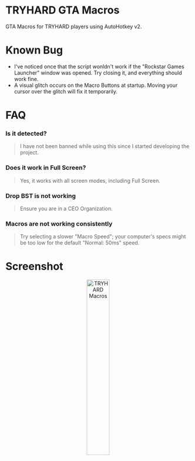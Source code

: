 # TRYHARD GTA Macros

GTA Macros for TRYHARD players using AutoHotkey v2.

# Known Bug

- I've noticed once that the script wonldn't work if the "Rockstar Games Launcher" window was opened. Try closing it, and everything should work fine.
- A visual glitch occurs on the Macro Buttons at startup. Moving your cursor over the glitch will fix it temporarily.

# FAQ

### Is it detected?

> I have not been banned while using this since I started developing the project.

### Does it work in Full Screen?

> Yes, it works with all screen modes, including Full Screen.

### Drop BST is not working

> Ensure you are in a CEO Organization.

### Macros are not working consistently

> Try selecting a slower "Macro Speed"; your computer's specs might be too low for the default "Normal: 50ms" speed.

# Screenshot

<div align="center">
  <img src="https://github.com/user-attachments/assets/619cb153-4fe2-4537-b586-153b46575a46" alt="TRYHARD Macros" style="width: 35%;">
</div>
